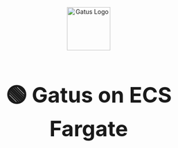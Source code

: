 <div align="center">
  <img width="100" height="100" alt="Gatus Logo" src="https://github.com/user-attachments/assets/bb670d76-1282-4bad-a9e9-4190d9f43410" />
  
#  <h1 style="font-size: 3.5em;"> 🟢 Gatus on ECS Fargate</h1>
</div>
